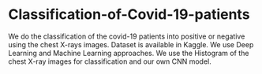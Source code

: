 # Classification-of-Covid-19-patients

We do the classification of the covid-19 patients into positive or negative using the chest X-rays images. Dataset is available in Kaggle. We use Deep Learning and Machine 
Learning approaches. We use the Histogram of the chest X-ray images for classification and our own CNN model. 
